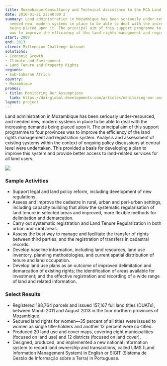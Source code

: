 ```yaml
---
title: Mozambique—Consultancy and Technical Assistance to the MCA Land Component
date: 2016-01-21 22:40:00 Z
summary: Land administration in Mozambique has been seriously under-resourced, and
  needed new, modern systems in place to be able to deal with the increasing demands
  being placed upon it. The principal aim of this support programme to four provinces
  was to improve the efficiency of the land rights management and registration system.
start: 2009
end: 2013
client: Millennium Challenge Account
solutions:
- Economic Growth
- Climate and Environment
- Land Tenure and Property Rights
regions:
- Sub-Saharan Africa
country:
- Mozambique
promos:
- title: Monitoring Our Assumptions
  link: https://dai-global-developments.com/articles/monitoring-our-assumptions
layout: project
---
```


Land administration in Mozambique has been seriously under-resourced, and needed new, modern systems in place to be able to deal with the increasing demands being placed upon it. The principal aim of this support programme to four provinces was to improve the efficiency of the land rights management and registration system. Analysis and assessment of existing systems within the context of ongoing policy discussions at central level were undertaken. This provided a basis for developing a plan to improve this system and provide better access to land-related services for all land users.

![](https://assetify-dai.com/projects/MozHTSPE.jpg)

### Sample Activities

* Support legal and land policy reform, including development of new regulations.
* Assess and improve the cadastre in rural, urban and peri-urban settings, including capacity building that allow the systematic regularisation of land tenure in selected areas and improved, more flexible methods for delimitation and demarcation.
* Carry out systematic registration and Land Tenure Regularization in both urban and rural areas.
* Assess the best way to manage and facilitate the transfer of rights between third parties, and the registration of transfers in cadastral records.
* Develop baseline information, including land resources, land use inventory, planning methodologies, and current spatial distribution of tenure and land occupation.
* Develop land use plans as an outcome of improved delimitation and demarcation of existing rights; the identification of areas available for investment; and the effective registration and recording of a wide range of land and related information.

### Select Results

* Registered 198,764 parcels and issued 157,167 full land titles (DUATs), between March 2011 and August 2013 in the four northern provinces of Mozambique.
* Secured land rights for women—35 percent of all titles were issued to women as single title-holders and another 12 percent were co-titled.
* Produced 20 land use and cover maps, covering eight municipalities (focused on land use) and 12 districts (focused on land cover).
* Designed, produced, and implemented a new national information system to record land ownership and transactions, called LIMS (Land Information Management System) in English or SIGIT (Sistema de Gestão de Informação sobre a Terra) in Portuguese. 